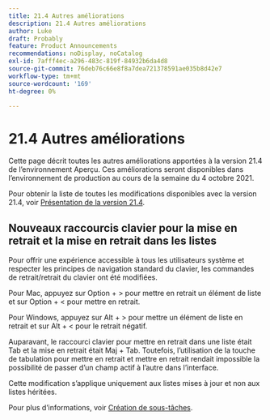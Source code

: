 ```yaml
---
title: 21.4 Autres améliorations
description: 21.4 Autres améliorations
author: Luke
draft: Probably
feature: Product Announcements
recommendations: noDisplay, noCatalog
exl-id: 7afff4ec-a296-483c-819f-84932b6da4d8
source-git-commit: 76deb76c66e8f8a7dea721378591ae035b8d42e7
workflow-type: tm+mt
source-wordcount: '169'
ht-degree: 0%

---
```


# 21.4 Autres améliorations

Cette page décrit toutes les autres améliorations apportées à la version 21.4 de l’environnement Aperçu. Ces améliorations seront disponibles dans l’environnement de production au cours de la semaine du 4 octobre 2021.

Pour obtenir la liste de toutes les modifications disponibles avec la version 21.4, voir [Présentation de la version 21.4](../../../product-announcements/product-releases/21.4-release-activity/21.4-release-overview.md).

## Nouveaux raccourcis clavier pour la mise en retrait et la mise en retrait dans les listes

Pour offrir une expérience accessible à tous les utilisateurs système et respecter les principes de navigation standard du clavier, les commandes de retrait/retrait du clavier ont été modifiées.

Pour Mac, appuyez sur Option + > pour mettre en retrait un élément de liste et sur Option + &lt; pour mettre en retrait.

Pour Windows, appuyez sur Alt + > pour mettre un élément de liste en retrait et sur Alt + &lt; pour le retrait négatif.

Auparavant, le raccourci clavier pour mettre en retrait dans une liste était Tab et la mise en retrait était Maj + Tab. Toutefois, l’utilisation de la touche de tabulation pour mettre en retrait et mettre en retrait rendait impossible la possibilité de passer d’un champ actif à l’autre dans l’interface.

Cette modification s’applique uniquement aux listes mises à jour et non aux listes héritées.

Pour plus d’informations, voir [Création de sous-tâches](../../../manage-work/tasks/create-tasks/create-subtasks.md).
